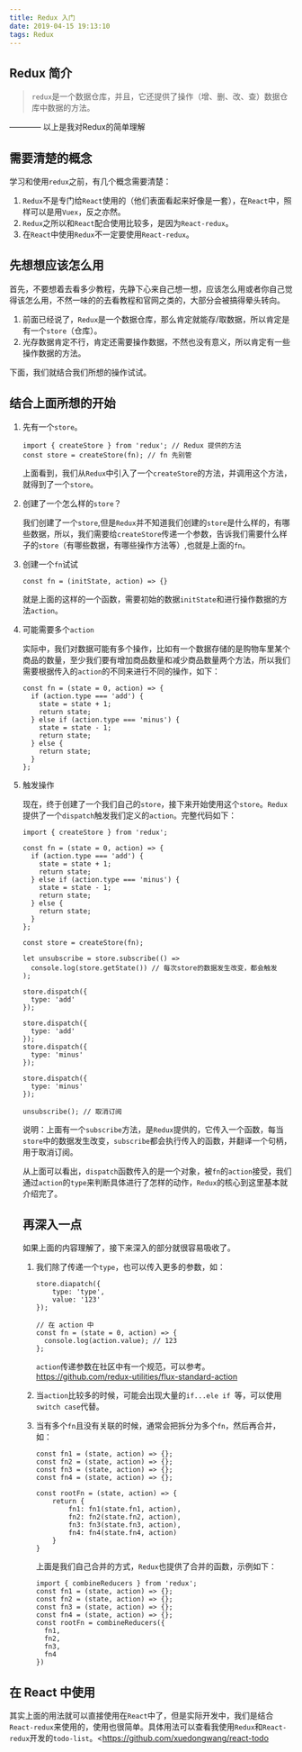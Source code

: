 ```yaml
---
title: Redux 入门
date: 2019-04-15 19:13:10
tags: Redux
---
```

## Redux 简介

> `redux`是一个数据仓库，并且，它还提供了操作（增、删、改、查）数据仓库中数据的方法。

———— 以上是我对Redux的简单理解

<!-- more -->

## 需要清楚的概念

学习和使用`redux`之前，有几个概念需要清楚：

1. `Redux`不是专门给`React`使用的（他们表面看起来好像是一套），在`React`中，照样可以是用`Vuex`，反之亦然。
2. `Redux`之所以和`React`配合使用比较多，是因为`React-redux`。
3. 在`React`中使用`Redux`不一定要使用`React-redux`。

## 先想想应该怎么用

首先，不要想着去看多少教程，先静下心来自己想一想，应该怎么用或者你自己觉得该怎么用，不然一味的的去看教程和官网之类的，大部分会被搞得晕头转向。

1. 前面已经说了，`Redux`是一个数据仓库，那么肯定就能存/取数据，所以肯定是有一个`store`（仓库）。
2. 光存数据肯定不行，肯定还需要操作数据，不然也没有意义，所以肯定有一些操作数据的方法。

下面，我们就结合我们所想的操作试试。

## 结合上面所想的开始

1. 先有一个`store`。

   ```
   import { createStore } from 'redux'; // Redux 提供的方法
   const store = createStore(fn); // fn 先别管
   ```

   上面看到，我们从`Redux`中引入了一个`createStore`的方法，并调用这个方法，就得到了一个`store`。

1. 创建了一个怎么样的`store`？

   我们创建了一个`store`,但是`Redux`并不知道我们创建的`store`是什么样的，有哪些数据，所以，我们需要给`createStore`传递一个参数，告诉我们需要什么样子的`store`（有哪些数据，有哪些操作方法等）,也就是上面的`fn`。

1. 创建一个`fn`试试

   ```const fn = (initState, action) => {}
   const fn = (initState, action) => {}
   ```

   就是上面的这样的一个函数，需要初始的数据`initState`和进行操作数据的方法`action`。

1. 可能需要多个`action`

   实际中，我们对数据可能有多个操作，比如有一个数据存储的是购物车里某个商品的数量，至少我们要有增加商品数量和减少商品数量两个方法，所以我们需要根据传入的`action`的不同来进行不同的操作，如下：

   ```
   const fn = (state = 0, action) => {
     if (action.type === 'add') {
       state = state + 1;
       return state;
     } else if (action.type === 'minus') {
       state = state - 1;
       return state;
     } else {
       return state;
     }
   };
   ```

1. 触发操作

   现在，终于创建了一个我们自己的`store`，接下来开始使用这个`store`。`Redux`提供了一个`dispatch`触发我们定义的`action`。完整代码如下：

   ```
   import { createStore } from 'redux';
   
   const fn = (state = 0, action) => {
     if (action.type === 'add') {
       state = state + 1;
       return state;
     } else if (action.type === 'minus') {
       state = state - 1;
       return state;
     } else {
       return state;
     }
   };
   
   const store = createStore(fn);
   
   let unsubscribe = store.subscribe(() =>
     console.log(store.getState()) // 每次store的数据发生改变，都会触发
   );
   
   store.dispatch({
     type: 'add'
   });
   
   store.dispatch({
     type: 'add'
   });
   store.dispatch({
     type: 'minus'
   });
   
   store.dispatch({
     type: 'minus'
   });
   
   unsubscribe(); // 取消订阅
   ```

   说明：上面有一个`subscribe`方法，是`Redux`提供的，它传入一个函数，每当`store`中的数据发生改变，`subscribe`都会执行传入的函数，并翻译一个句柄，用于取消订阅。

   从上面可以看出，`dispatch`函数传入的是一个对象，被`fn`的`action`接受，我们通过`action`的`type`来判断具体进行了怎样的动作，`Redux`的核心到这里基本就介绍完了。

   ## 再深入一点

   如果上面的内容理解了，接下来深入的部分就很容易吸收了。

   1. 我们除了传递一个`type`，也可以传入更多的参数，如：

      ```
      store.diapatch({
          type: 'type',
          value: '123'
      });
      
      // 在 action 中
      const fn = (state = 0, action) => {
        console.log(action.value); // 123
      };
      ```

      `action`传递参数在社区中有一个规范，可以参考。<https://github.com/redux-utilities/flux-standard-action>

   2. 当`action`比较多的时候，可能会出现大量的`if...ele if `等，可以使用`switch case`代替。

   3. 当有多个`fn`且没有关联的时候，通常会把拆分为多个`fn`，然后再合并，如：

      ```
      const fn1 = (state, action) => {};
      const fn2 = (state, action) => {};
      const fn3 = (state, action) => {};
      const fn4 = (state, action) => {};
      
      const rootFn = (state, action) => {
          return {
              fn1: fn1(state.fn1, action),
              fn2: fn2(state.fn2, action),
              fn3: fn3(state.fn3, action),
              fn4: fn4(state.fn4, action)
          }
      }
      ```

      上面是我们自己合并的方式，`Redux`也提供了合并的函数，示例如下：

      ```
      import { combineReducers } from 'redux';
      const fn1 = (state, action) => {};
      const fn2 = (state, action) => {};
      const fn3 = (state, action) => {};
      const fn4 = (state, action) => {};
      const rootFn = combineReducers({
        fn1,
        fn2,
        fn3,
        fn4
      })
      ```

## 在 React 中使用

其实上面的用法就可以直接使用在`React`中了，但是实际开发中，我们是结合`React-redux`来使用的，使用也很简单。具体用法可以查看我使用`Redux`和`React-redux`开发的`todo-list`。<https://github.com/xuedongwang/react-todo